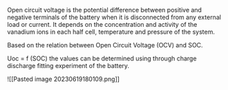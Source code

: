 Open circuit voltage is the potential difference between positive and negative terminals of the battery when it is disconnected from any external load or current.  It depends on the concentration and activity of the vanadium ions in each half cell, temperature and pressure of the system. 

Based on the relation between Open Circuit Voltage (OCV) and SOC.

Uoc = f (SOC)
the values can be determined using through charge discharge fitting experiment of the battery.

![[Pasted image 20230619180109.png]]